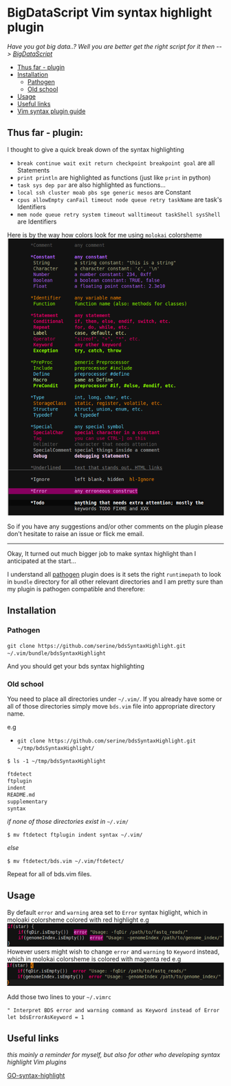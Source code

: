# BigDataScript Vim syntax highlight plugin

_Have you got big data..? Well you are better get the right script for it then --> [BigDataScript](http://pcingola.github.io/BigDataScript/)_

- [Thus far - plugin](#thus-far-plugin)
- [Installation](#installation)
  * [Pathogen](#pathogen)
  * [Old school](#old-school)
- [Usage](#usage)
- [Useful links](#useful-links)
- [Vim syntax plugin guide](supplementary/vimScriptingGuide.md)

## Thus far - plugin:

I thought to give a quick break down of the syntax highlighting

- `break continue wait exit return checkpoint breakpoint goal` are all Statements
- `print println` are highlighted as functions (just like `print` in python)
- `task sys dep par` are also highlighted as functions...
- `local ssh cluster moab pbs sge generic mesos` are Constant
- `cpus allowEmpty canFail timeout node queue retry taskName` are task's Identifiers
- `mem node queue retry system timeout walltimeout taskShell sysShell` are Identifiers

Here is by the way how colors look for me using `molokai` colorsheme ![vimSyntaxKeywords-molokai](supplementary/vimSyntaxKeywords-molokai.png)

So if you have any suggestions and/or other comments on the plugin please don't hesitate to raise an issue
or flick me email. 

----------------------------------------------------------------------------------------------------

Okay, It turned out much bigger job to make syntax highlight than I anticipated at the start...

I understand all [pathogen](https://github.com/tpope/vim-pathogen) plugin does is it sets the
right `runtimepath` to look in `bundle` directory for all other relevant directories and I am pretty
sure than my plugin is pathogen compatible and therefore:

## Installation

### Pathogen

`git clone https://github.com/serine/bdsSyntaxHighlight.git ~/.vim/bundle/bdsSyntaxHighlight`

And you should get your bds syntax highlighting

### Old school

You need to place all directories under `~/.vim/`. If you already have some or all of those directories simply
move `bds.vim` file into appropriate directory name.

e.g

- `git clone https://github.com/serine/bdsSyntaxHighlight.git ~/tmp/bdsSyntaxHighlight/`

~~~{.bash}
$ ls -1 ~/tmp/bdsSyntaxHighlight
~~~
~~~{.output}
ftdetect
ftplugin
indent
README.md
supplementary
syntax
~~~

_if none of those directories exist in `~/.vim/`_

~~~{.bash}
$ mv ftdetect ftplugin indent syntax ~/.vim/
~~~

_else_

~~~{.bash}
$ mv ftdetect/bds.vim ~/.vim/ftdetect/
~~~

Repeat for all of bds.vim files.

## Usage

By default `error` and `warning` area set to `Error` syntax higlight, which in moloaki colorsheme
colored with red highlight e.g ![bdsErrorError](supplementary/bdsErrorError.png)<br>
However users might wish to change `error` and `warning` to `Keyword` instead, which in molokai colorsheme
is colored with magenta red e.g ![bdsErrorKeyword](supplementary/bdsErrorKeyword.png)

Add those two lines to your `~/.vimrc`
```
" Interpret BDS error and warning command as Keyword instead of Error
let bdsErrorAsKeyword = 1
```

## Useful links

_this mainly a reminder for myself, but also for other who developing syntax highlight Vim plugins_

[GO-syntax-highlight](https://github.com/fatih/vim-go)
